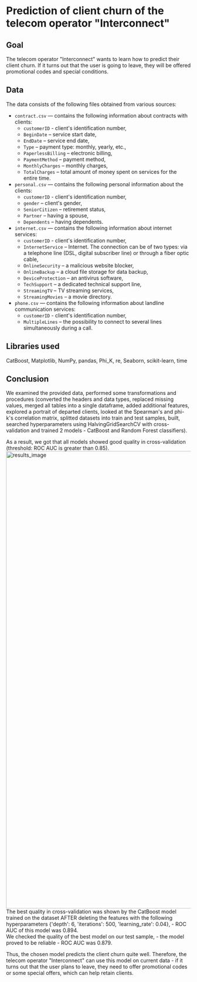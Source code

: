 # Prediction of client churn of the telecom operator "Interconnect"
## Goal
The telecom operator "Interconnect" wants to learn how to predict their client churn. 
If it turns out that the user is going to leave, they will be offered promotional codes and special conditions.
## Data
The data consists of the following files obtained from various sources:
- `contract.csv` — contains the following information about contracts with clients:
  -  `customerID` - client's identification number,
  -  `BeginDate` – service start date,
  -  `EndDate` – service end date,
  -  `Type` – payment type: monthly, yearly, etc.,
  -  `PaperlessBilling` – electronic billing,
  -  `PaymentMethod` – payment method,
  -  `MonthlyCharges` – monthly charges,
  -  `TotalCharges` – total amount of money spent on services for the entire time.
- `personal.csv` —  contains the following personal information about the clients:
  - `customerID` - client's identification number,
  - `gender` – client's gender,
  - `SeniorCitizen` – retirement status,
  - `Partner` – having a spouse,
  - `Dependents` – having dependents.
- `internet.csv` — contains the following information about internet services:
  - `customerID` - client's identification number,
  - `InternetService` – Internet. The connection can be of two types: via a telephone line (DSL, digital subscriber line) or through a fiber optic cable,
  - `OnlineSecurity` – a malicious website blocker,
  - `OnlineBackup` – a cloud file storage for data backup,
  - `DeviceProtection` – an antivirus software,
  - `TechSupport` – a dedicated technical support line,
  - `StreamingTV` – TV streaming services,
  - `StreamingMovies` – a movie directory.
- `phone.csv` — contains the following information about landline communication services:
  - `customerID` - client's identification number,
  - `MultipleLines` – the possibility to connect to several lines simultaneously during a call.
## Libraries used
CatBoost, Matplotlib, NumPy, pandas, Phi_K, re, Seaborn,  scikit-learn, time
## Conclusion
We examined the provided data, performed some transformations and procedures (converted the headers and data types, replaced missing values, merged all tables into a single dataframe, added additional features, explored a portrait of departed clients, looked at the Spearman's and phi-k's correlation matrix, splitted datasets into train and test samples, built, searched hyperparameters using HalvingGridSearchCV with cross-validation and trained 2 models - CatBoost and Random Forest classifiers).

As a result, we got that all models showed good quality in cross-validation (threshold: ROC AUC is greater than 0.85).
<img width="1245" alt="results_image" src="https://user-images.githubusercontent.com/94500188/197359683-b965f8c5-9116-44fb-a30f-784594801cc2.png">
<br>The best quality in cross-validation was shown by the CatBoost model trained on the dataset AFTER deleting the features with the following hyperparameters {'depth': 6, 'iterations': 500, 'learning_rate': 0.04}, - ROC AUC of this model was 0.894. 
<br>We checked the quality of the best model on our test sample, - the model proved to be reliable - ROC AUC was 0.879.

Thus, the chosen model predicts the client churn quite well. Therefore, the telecom operator "Interconnect" can use this model on current data - if it turns out that the user plans to leave, they need to offer promotional codes or some special offers, which can help retain clients.
